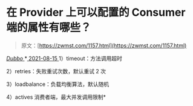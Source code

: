 <!--yml
category: 未分类
date: 0001-01-01 00:00:00
-->

# 在 Provider 上可以配置的 Consumer 端的属性有哪些？

> 原文：[https://zwmst.com/1157.html](https://zwmst.com/1157.html)

   [ *Dubbo* ](https://zwmst.com/dubbo)*[ <time datetime="2021-08-15T10:37:54+08:00"> 2021-08-15 </time> ](https://zwmst.com/1157.html)  1）timeout：方法调用超时

2）retries：失败重试次数，默认重试 2 次

3）loadbalance：负载均衡算法，默认随机

4）actives 消费者端，最大并发调用限制*